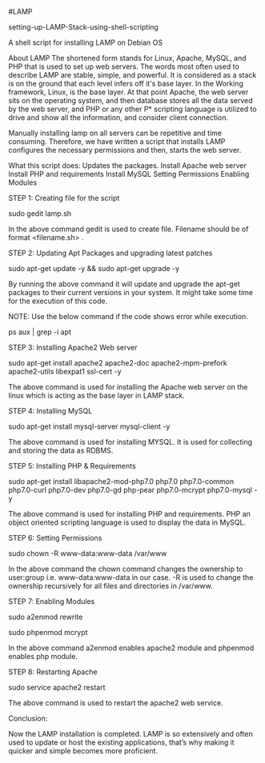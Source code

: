 #LAMP

setting-up-LAMP-Stack-using-shell-scripting

A shell script for installing LAMP on Debian OS

About LAMP
The shortened form stands for Linux, Apache, MySQL, and PHP that is used to set up web servers. The words most often used to describe LAMP are stable, simple, and powerful. It is considered as a stack is on the ground that each level infers off it's base layer. In the Working framework, Linux, is the base layer. At that point Apache, the web server sits on the operating system, and then database stores all the data served by the web server, and PHP or any other P* scripting language is utilized to drive and show all the information, and consider client connection.

Manually installing lamp on all servers can be repetitive and time consuming. Therefore, we have written a script that installs LAMP configures the necessary permissions and then, starts the web server.

What this script does:
Updates the packages.
Install Apache web server
Install PHP and requirements
Install MySQL
Setting Permissions
Enabling Modules


STEP 1: Creating file for the script

sudo gedit lamp.sh

In the above command gedit is used to create file. Filename should be of format <filename.sh> .

STEP 2: Updating Apt Packages and upgrading latest patches

sudo apt-get update -y && sudo apt-get upgrade -y

By running the above command it will update and upgrade the apt-get packages to their current versions in your system. It might take some time for the execution of this code.

NOTE: Use the below command if the code shows error while execution.

ps aux | grep -i apt

STEP 3: Installing Apache2 Web server

sudo apt-get install apache2 apache2-doc apache2-mpm-prefork apache2-utils libexpat1 ssl-cert -y

The above command is used for installing the Apache web server on the linux which is acting as the base layer in LAMP stack.

STEP 4: Installing MySQL

sudo apt-get install mysql-server mysql-client -y

The above command is used for installing MYSQL. It is used for collecting and storing the data as RDBMS.

STEP 5: Installing PHP & Requirements

sudo apt-get install libapache2-mod-php7.0 php7.0 php7.0-common php7.0-curl php7.0-dev php7.0-gd php-pear php7.0-mcrypt php7.0-mysql -y

The above command is used for installing PHP and requirements. PHP an object oriented scripting language is used to display the data in MySQL.

STEP 6: Setting Permissions

sudo chown -R www-data:www-data /var/www

In the above command the chown command changes the ownership to user:group i.e. www-data:www-data in our case.
-R is used to change the ownership recursively for all files and directories in /var/www.

STEP 7: Enabling Modules

sudo a2enmod rewrite

sudo phpenmod mcrypt

In the above command a2enmod enables apache2 module and phpenmod enables php module.

STEP 8: Restarting Apache

sudo service apache2 restart

The above command is used to restart the apache2 web service.

Conclusion:

Now the LAMP installation is completed. LAMP is so extensively and often used to update or host the existing applications, that’s why making it quicker and simple becomes more proficient.
